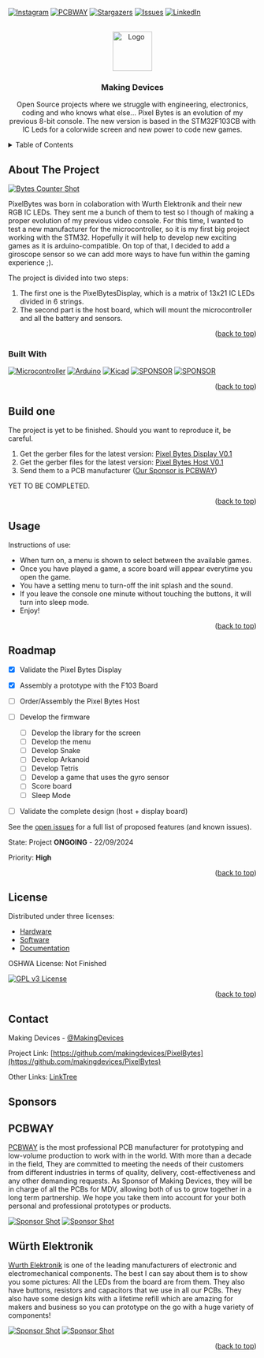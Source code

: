 <!-- Improved compatibility of back to top link: See: https://github.com/othneildrew/Best-README-Template/pull/73 -->
<a name="readme-top"></a>
<!--
*** Thanks for checking out the Best-README-Template. If you have a suggestion
*** that would make this better, please fork the repo and create a pull request
*** or simply open an issue with the tag "enhancement".
*** Don't forget to give the project a star!
*** Thanks again! Now go create something AMAZING! :D
-->



<!-- PROJECT SHIELDS -->
<!--
*** I'm using markdown "reference style" links for readability.
*** Reference links are enclosed in brackets [ ] instead of parentheses ( ).
*** See the bottom of this document for the declaration of the reference variables
*** for contributors-url, forks-url, etc. This is an optional, concise syntax you may use.
*** https://www.markdownguide.org/basic-syntax/#reference-style-links
-->
[![Instagram][ig-shield]][ig-url]
[![PCBWAY][sponsor-shield]][sponsor-url]
[![Stargazers][stars-shield]][stars-url]
[![Issues][issues-shield]][issues-url]
[![LinkedIn][linkedin-shield]][linkedin-url]



<!-- PROJECT LOGO -->
<br />
<div align="center">
  <a href="https://makingdevices.com/links/">
    <img src="images/logo.png" alt="Logo" width="80" height="80">
  </a>

<h3 align="center">Making Devices</h3>

  <p align="center">
    Open Source projects where we struggle with engineering, electronics, coding and who knows what else... Pixel Bytes is an evolution of my previous 8-bit console. The new version is based in the STM32F103CB with IC Leds for a colorwide screen and new power to code new games. 
  </p>
</div>



<!-- TABLE OF CONTENTS -->
<details>
  <summary>Table of Contents</summary>
  <ol>
    <li>
      <a href="#about-the-project">About The Project</a>
      <ul>
        <li><a href="#built-with">Built With</a></li>
      </ul>
    </li>
    <li>
      <a href="#Build-one">Build one</a>
      <ul>
      </ul>
    </li>
    <li><a href="#usage">Usage</a></li>
    <li><a href="#roadmap">Roadmap</a></li>
    <li><a href="#license">License</a></li>
    <li><a href="#contact">Contact</a></li>
    <li><a href="#Sponsor">Sponsor</a></li>
  </ol>
</details>



<!-- ABOUT THE PROJECT -->
## About The Project

[![Bytes Counter Shot][product-screenshot]](https://makingdevices.com/)

PixelBytes was born in colaboration with Wurth Elektronik and their new RGB IC LEDs. They sent me a bunch of them to test so I though of making a proper evolution of my previous video console. For this time, I wanted to test a new manufacturer for the microcontroller, so it is my first big project working with the STM32. Hopefully it will help to develop new exciting games as it is arduino-compatible. On top of that, I decided to add a giroscope sensor so we can add more ways to have fun within the gaming experience ;). 

The project is divided into two steps: 
1. The first one is the PixelBytesDisplay, which is a matrix of 13x21 IC LEDs divided in 6 strings. 
2. The second part is the host board, which will mount the microcontroller and all the battery and sensors.

<p align="right">(<a href="#readme-top">back to top</a>)</p>

### Built With

[![Microcontroller][PIC]][PIC-url]
[![Arduino][Arduino]][Arduino-url]
[![Kicad][kicad-shield]][kicad-url]
[![SPONSOR][wurth-icon]][sponsor-url-wurth]
[![SPONSOR][sponsor-icon]][sponsor-url]

<p align="right">(<a href="#readme-top">back to top</a>)</p>

<!-- GETTING STARTED -->

## Build one
The project is yet to be finished. Should you want to reproduce it, be careful. 

1. Get the gerber files for the latest version: [Pixel Bytes Display V0.1](/Gerber/Display/pixelbytesdisplay-v0.1) 
2. Get the gerber files for the latest version: [Pixel Bytes Host V0.1](/Gerber/Host/PixelBytesHostV0.1) 
3. Send them to a PCB manufacturer ([Our Sponsor is PCBWAY][sponsor-url])

YET TO BE COMPLETED.

<p align="right">(<a href="#readme-top">back to top</a>)</p>

<!-- USAGE EXAMPLES -->
## Usage

Instructions of use:

- When turn on, a menu is shown to select between the available games.
- Once you have played a game, a score board will appear everytime you open the game.
- You have a setting menu to turn-off the init splash and the sound.
- If you leave the console one minute without touching the buttons, it will turn into sleep mode.
- Enjoy!

<p align="right">(<a href="#readme-top">back to top</a>)</p>

<!-- ROADMAP -->
## Roadmap

- [x] Validate the Pixel Bytes Display
- [x] Assembly a prototype with the F103 Board
- [ ] Order/Assembly the Pixel Bytes Host
- [ ] Develop the firmware
  - [ ] Develop the library for the screen
  - [ ] Develop the menu 
  - [ ] Develop Snake
  - [ ] Develop Arkanoid
  - [ ] Develop Tetris
  - [ ] Develop a game that uses the gyro sensor
  - [ ] Score board
  - [ ] Sleep Mode
- [ ] Validate the complete design (host + display board)


See the [open issues](https://github.com/makingdevices/PixelBytes/issues) for a full list of proposed features (and known issues).

State: Project <b>ONGOING</b> - 22/09/2024

Priority: <b>High</b>

<p align="right">(<a href="#readme-top">back to top</a>)</p>

<!-- LICENSE -->
## License

Distributed under three licenses:
- [Hardware](/License/HW_cern_ohl_s_v2.pdf)
- [Software](/License/SW_GPLv3.0.txt)
- [Documentation](/License/Documentation_CC-BY-SA-4.0.txt)

OSHWA License: Not Finished

[![GPL v3 License][license-shield]][license-url] 
<p align="right">(<a href="#readme-top">back to top</a>)</p>

<!-- CONTACT -->
## Contact

Making Devices - [@MakingDevices](https://www.instagram.com/makingdevices/)

Project Link: [https://github.com/makingdevices/PixelBytes](https://github.com/makingdevices/PixelBytes)

Other Links: [LinkTree](https://makingdevices.com/links/)

<!-- Sponsor -->
## Sponsors
## PCBWAY

[PCBWAY](https://www.pcbway.com/?from=makingdevices) is the most professional PCB manufacturer for prototyping and low-volume production to work with in the world. With more than a decade in the field, They are committed to meeting the needs of their customers from different industries in terms of quality, delivery, cost-effectiveness and any other demanding requests. As Sponsor of Making Devices, they will be in charge of all the PCBs for MDV, allowing both of us to grow together in a long term partnership. We hope you take them into account for your both personal and professional prototypes or products.

[![Sponsor Shot][sponsor-pcb-1]][sponsor-url]
[![Sponsor Shot][sponsor-pcb-2]][sponsor-url]

## Würth Elektronik

[Wurth Elektronik](https://www.we-online.com/en) is one of the leading manufacturers of electronic and electromechanical components. The best I can say about them is to show you some pictures: All the LEDs from the board are from them. They also have buttons, resistors and capacitors that we use in all our PCBs. They also have some design kits with a lifetime refill which are amazing for makers and business so you can prototype on the go with a huge variety of components!

[![Sponsor Shot][sponsor-wurth-1]][sponsor-url-wurth]
[![Sponsor Shot][sponsor-wurth-3]][sponsor-url-wurth]



<p align="right">(<a href="#readme-top">back to top</a>)</p>

<!-- MARKDOWN LINKS & IMAGES -->
<!-- https://www.markdownguide.org/basic-syntax/#reference-style-links -->
[contributors-shield]: https://img.shields.io/github/contributors/makingdevices/PixelBytes.svg?style=for-the-badge
[contributors-url]: https://github.com/makingdevices/PixelBytes/graphs/contributors
[forks-shield]: https://img.shields.io/github/forks/makingdevices/PixelBytes.svg?style=for-the-badge
[forks-url]: https://github.com/makingdevices/PixelBytes/network/members
[stars-shield]: https://img.shields.io/github/stars/makingdevices/PixelBytes.svg?style=for-the-badge
[stars-url]: https://github.com/makingdevices/PixelBytes/stargazers
[issues-shield]: https://img.shields.io/github/issues/makingdevices/PixelBytes.svg?style=for-the-badge
[issues-url]: https://github.com/makingdevices//PixelBytes/issues
[license-shield]: /images/license.png
[license-url]: https://github.com/makingdevices/PixelBytes/tree/main/License
[linkedin-shield]: https://img.shields.io/badge/-LinkedIn-black.svg?style=for-the-badge&logo=linkedin&colorB=555
[linkedin-url]: https://www.linkedin.com/company/making-devices/
[sponsor-shield]: https://img.shields.io/badge/SPONSOR-PCBWAY-black.svg?style=for-the-badge&colorB=1200
[sponsor-url]: https://www.pcbway.com/?from=makingdevices
[sponsor-screenshot]: /images/PCB_sponsor.png
[sponsor-pcb-1]: /images/pixelbytes_pcb1.jpg
[sponsor-pcb-2]: /images/pixelbytes_pcb2.jpg
[sponsor-wurth-1]: /images/wurth_1.gif
[sponsor-wurth-3]: /images/wurth_3.jpg
[sponsor-url-wurth]: https://www.we-online.com/en
[product-screenshot]: images/screenshot.gif
[PIC]: https://img.shields.io/badge/STM32F103-0000D1?style=for-the-badge
[PIC-url]: https://www.st.com/en/microcontrollers-microprocessors/stm32f103.html
[kicad-shield]: https://img.shields.io/badge/kicad-0b03fc?style=for-the-badge&logo=kicad&logoColor=white
[kicad-url]: https://www.kicad.org/
[YT-screenshot]: images/YT_assembly.PNG
[sponsor-icon]:  https://img.shields.io/badge/-PCBWAY-black.svg?style=for-the-badge&colorB=1200
[ig-shield]: https://img.shields.io/badge/instagram-a83297?style=for-the-badge&logo=instagram&logoColor=white
[ig-url]: https://www.instagram.com/makingdevices/
[MPLAB-C]: https://img.shields.io/badge/MPLAB%20C18-DD0031?style=for-the-badge&logo=C&logoColor=white
[Arduino]: https://img.shields.io/badge/ARDUINO-00878F?style=for-the-badge&logo=arduino&logoColor=white
[wurth-icon]: https://img.shields.io/badge/Wurth%20elektronik-FF0031?style=for-the-badge&logoColor=white
[Arduino-url]: https://www.arduino.cc/
[MPLAB-C-url]: https://www.microchip.com/en-us/development-tool/SW006011
[Svelte.dev]: https://img.shields.io/badge/Svelte-4A4A55?style=for-the-badge&logo=svelte&logoColor=FF3E00
[Svelte-url]: https://svelte.dev/
[Laravel.com]: https://img.shields.io/badge/Laravel-FF2D20?style=for-the-badge&logo=laravel&logoColor=white
[Laravel-url]: https://laravel.com
[Bootstrap.com]: https://img.shields.io/badge/Bootstrap-563D7C?style=for-the-badge&logo=bootstrap&logoColor=white
[Bootstrap-url]: https://getbootstrap.com
[JQuery.com]: https://img.shields.io/badge/jQuery-0769AD?style=for-the-badge&logo=jquery&logoColor=white
[JQuery-url]: https://jquery.com 
